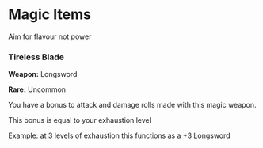 # Magic Items

Aim for flavour not power

### Tireless Blade
**Weapon:** Longsword

**Rare:** Uncommon

You have a bonus to attack and damage rolls made with this magic weapon.

This bonus is equal to your exhaustion level 

Example: at 3 levels of exhaustion this functions as a +3 Longsword

